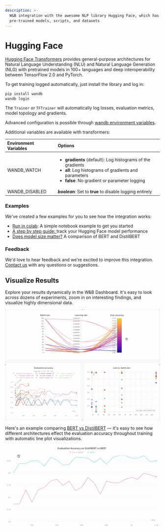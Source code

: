 ```yaml
---
description: >-
  W&B integration with the awesome NLP library Hugging Face, which has
  pre-trained models, scripts, and datasets
---
```


# Hugging Face

[Hugging Face Transformers](https://huggingface.co/transformers/) provides general-purpose architectures for Natural Language Understanding \(NLU\) and Natural Language Generation \(NLG\) with pretrained models in 100+ languages and deep interoperability between TensorFlow 2.0 and PyTorch.

To get training logged automatically, just install the library and log in:

```text
pip install wandb
wandb login
```

The `Trainer` or `TFTrainer` will automatically log losses, evaluation metrics, model topology and gradients.

Advanced configuration is possible through [wandb environment variables](https://docs.wandb.com/library/environment-variables).

Additional variables are available with transformers:

<table>
  <thead>
    <tr>
      <th style="text-align:left">Environment Variables</th>
      <th style="text-align:left">Options</th>
    </tr>
  </thead>
  <tbody>
    <tr>
      <td style="text-align:left">WANDB_WATCH</td>
      <td style="text-align:left">
        <ul>
          <li><b>gradients</b> (default): Log histograms of the gradients</li>
          <li><b>all</b>: Log histograms of gradients and parameters</li>
          <li><b>false</b>: No gradient or parameter logging</li>
        </ul>
      </td>
    </tr>
    <tr>
      <td style="text-align:left">WANDB_DISABLED</td>
      <td style="text-align:left"><em><b>boolean</b>:</em> Set to <b>true</b> to disable logging entirely</td>
    </tr>
  </tbody>
</table>

### Examples

We've created a few examples for you to see how the integration works:

* [Run in colab](https://colab.research.google.com/drive/1NEiqNPhiouu2pPwDAVeFoN4-vTYMz9F8?usp=sharing): A simple notebook example to get you started
* [A step by step guide: ](https://app.wandb.ai/jxmorris12/huggingface-demo/reports/A-Step-by-Step-Guide-to-Tracking-Hugging-Face-Model-Performance--VmlldzoxMDE2MTU)track your Hugging Face model performance
* [Does model size matter?](https://app.wandb.ai/jack-morris/david-vs-goliath/reports/Does-model-size-matter%3F-A-comparison-of-BERT-and-DistilBERT--VmlldzoxMDUxNzU) A comparison of BERT and DistilBERT

### Feedback

We'd love to hear feedback and we're excited to improve this integration. [Contact us](../../company/getting-help.md) with any questions or suggestions.

## Visualize Results

Explore your results dynamically in the W&B Dashboard. It's easy to look across dozens of experiments, zoom in on interesting findings, and visualize highly dimensional data.

![](../../.gitbook/assets/hf-gif-15%20%281%29.gif)

Here's an example comparing [BERT vs DistilBERT](https://app.wandb.ai/jack-morris/david-vs-goliath/reports/Does-model-size-matter%3F-Comparing-BERT-and-DistilBERT-using-Sweeps--VmlldzoxMDUxNzU) — it's easy to see how different architectures effect the evaluation accuracy throughout training with automatic line plot visualizations.

![](../../.gitbook/assets/gif-for-comparing-bert.gif)


